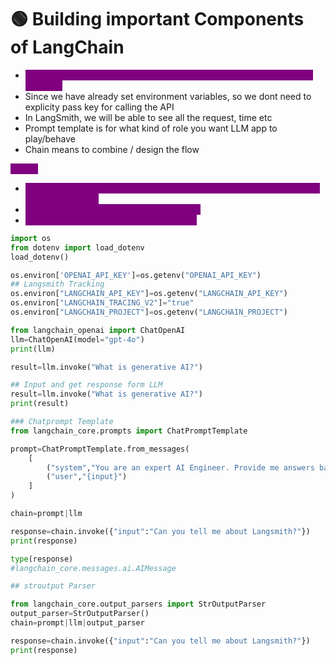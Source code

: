 # 🟢 Building important Components of LangChain

* <mark style="color:purple;background-color:purple;">**Notice how values of placeholders has been passed in invoke using chaining**</mark>
* Since we have already set environment variables, so we dont need to explicity pass key for calling the API
* In LangSmith, we will be able to see all the request, time etc
* Prompt template is for what kind of role you want LLM app to play/behave
* Chain means to combine / design the flow

<mark style="color:purple;background-color:purple;">**Steps:**</mark>

* <mark style="color:purple;background-color:purple;">**Set the chatprompt template by passing system and human message with place holder**</mark>
* <mark style="color:purple;background-color:purple;">**form chain = prompt | llm | output\_parser**</mark>
* <mark style="color:purple;background-color:purple;">**Invoke chain by passing the placeholder**</mark>

```python
import os
from dotenv import load_dotenv
load_dotenv()

os.environ['OPENAI_API_KEY']=os.getenv("OPENAI_API_KEY")
## Langsmith Tracking
os.environ["LANGCHAIN_API_KEY"]=os.getenv("LANGCHAIN_API_KEY")
os.environ["LANGCHAIN_TRACING_V2"]="true"
os.environ["LANGCHAIN_PROJECT"]=os.getenv("LANGCHAIN_PROJECT")

from langchain_openai import ChatOpenAI
llm=ChatOpenAI(model="gpt-4o")
print(llm)

result=llm.invoke("What is generative AI?")

## Input and get response form LLM
result=llm.invoke("What is generative AI?")
print(result)

### Chatprompt Template
from langchain_core.prompts import ChatPromptTemplate

prompt=ChatPromptTemplate.from_messages(
    [
        ("system","You are an expert AI Engineer. Provide me answers based on the questions"),
        ("user","{input}")
    ]
)

chain=prompt|llm

response=chain.invoke({"input":"Can you tell me about Langsmith?"})
print(response)

type(response)
#langchain_core.messages.ai.AIMessage

## stroutput Parser

from langchain_core.output_parsers import StrOutputParser
output_parser=StrOutputParser()
chain=prompt|llm|output_parser

response=chain.invoke({"input":"Can you tell me about Langsmith?"})
print(response)
```
